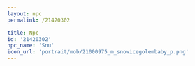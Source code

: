 ```yaml
---
layout: npc
permalink: /21420302

title: Npc
id: '21420302'
npc_name: 'Snu'
icon_url: 'portrait/mob/21000975_m_snowicegolembaby_p.png'
---
```


